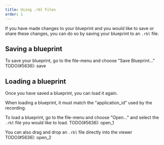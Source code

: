```yaml
---
title: Using .rbl Files
order: 1
---
```


If you have made changes to your blueprint and you would like to save or share these changes,
you can do so by saving your blueprint to an `.rbl` file.

## Saving a blueprint

To save your blueprint, go to the file-menu and choose "Save Blueprint…"
TODO(#5636): save

## Loading a blueprint

Once you have saved a blueprint, you can load it again.

When loading a blueprint, it must match the "application_id" used by the recording.

To load a blueprint, go to the file-menu and choose "Open…" and select the `.rbl` file you would like to load.
TODO(#5636): open_1

You can also drag and drop an `.rbl` file directly into the viewer
TODO(#5636): open_2
